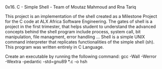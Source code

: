 0x16. C - Simple Shell - Team of Moutaz Mahmoud and Rna Tariq

This project is an implementation of the shell created as a Milestone Project for the C code at ALX Africa Software Engineering.
The gates of shell is a project in the first trimester, that helps student to understand the advanced
concepts behind the shell program include process, system call, bit manipulation, file managment, error handling ...
Shell is a simple UNIX command interpreter that replicates functionalities of the simple shell (sh).
This program was written entirely in C Language.

Create an executable by running the following command:
gcc -Wall -Werror -Wextra -pedantic -std=gnu89 *.c -o hsh

